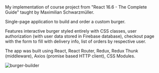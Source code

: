 My implementation of course project from "React 16.6 - The Complete Guide" taught by Maximilian Schwarzmüller.

Single-page application to build and order a custom burger. 

Features interactive burger styled entirely with CSS classes, user authorization (with user data stored in Firebase database), checkout page with the form to fill with delivery info, list of orders by respective user.

The app was built using React, React Router, Redux, Redux Thunk (middleware), Axios (promise based HTTP client), CSS Modules.

![burger-builder](https://user-images.githubusercontent.com/41292529/51858822-87c75980-232d-11e9-9692-d41dad104a22.JPG)